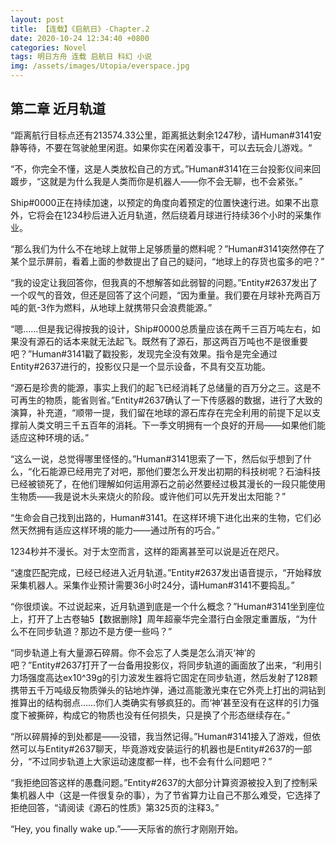 ```yaml
---
layout: post
title: 【连载】《启航日》-Chapter.2
date: 2020-10-24 12:34:40 +0800
categories: Novel
tags: 明日方舟 连载 启航日 科幻 小说
img: /assets/images/Utopia/everspace.jpg
---
```

## 第二章 近月轨道

“距离航行目标点还有213574.33公里，距离抵达剩余1247秒，请Human#3141安静等待，不要在驾驶舱里闲逛。如果你实在闲着没事干，可以去玩会儿游戏。“

“不，你完全不懂，这是人类放松自己的方式。”Human#3141在三台投影仪间来回踱步，“这就是为什么我是人类而你是机器人——你不会无聊，也不会紧张。”

Ship#0000正在持续加速，以预定的角度向着预定的位置快速行进。如果不出意外，它将会在1234秒后进入近月轨道，然后绕着月球进行持续36个小时的采集作业。

“那么我们为什么不在地球上就带上足够质量的燃料呢？”Human#3141突然停在了某个显示屏前，看着上面的参数提出了自己的疑问，“地球上的存货也蛮多的吧？”

“我的设定让我回答你，但我真的不想解答如此弱智的问题。”Entity#2637发出了一个叹气的音效，但还是回答了这个问题，“因为重量。我们要在月球补充两百万吨的氦-3作为燃料，从地球上就携带只会浪费能源。”

“嗯……但是我记得按我的设计，Ship#0000总质量应该在两千三百万吨左右，如果没有源石的话本来就无法起飞。既然有了源石，那这两百万吨也不是很重要吧？”Human#3141戳了戳投影，发现完全没有效果。指令是完全通过Entity#2637进行的，投影仪只是一个显示设备，不具有交互功能。

“源石是珍贵的能源，事实上我们的起飞已经消耗了总储量的百万分之三。这是不可再生的物质，能省则省。”Entity#2637确认了一下传感器的数据，进行了大致的演算，补充道，“顺带一提，我们留在地球的源石库存在完全利用的前提下足以支撑前人类文明三千五百年的消耗。下一季文明拥有一个良好的开局——如果他们能适应这种环境的话。”

“这么一说，总觉得哪里怪怪的。”Human#3141思索了一下，然后似乎想到了什么，“化石能源已经用完了对吧，那他们要怎么开发出初期的科技树呢？石油科技已经被锁死了，在他们理解如何运用源石之前必然要经过极其漫长的一段只能使用生物质——我是说木头来烧火的阶段。或许他们可以先开发出太阳能？”

“生命会自己找到出路的，Human#3141。在这样环境下进化出来的生物，它们必然天然拥有适应这样环境的能力——通过所有的巧合。”

1234秒并不漫长。对于太空而言，这样的距离甚至可以说是近在咫尺。

“速度匹配完成，已经已经进入近月轨道。”Entity#2637发出语音提示，“开始释放采集机器人。采集作业预计需要36小时24分，请Human#3141不要捣乱。”

“你很烦诶。不过说起来，近月轨道到底是一个什么概念？”Human#3141坐到座位上，打开了上古卷轴5【数据删除】周年超豪华完全潜行白金限定重置版，“为什么不在同步轨道？那边不是方便一些吗？”

“同步轨道上有大量源石碎屑。你不会忘了人类是怎么消灭‘神’的吧？”Entity#2637打开了一台备用投影仪，将同步轨道的画面放了出来，“利用引力场强度高达ex10^39g的引力波发生器将它固定在同步轨道，然后发射了128颗携带五千万吨级反物质弹头的钻地炸弹，通过高能激光束在它外壳上打出的洞钻到推算出的结构弱点……你们人类确实有够疯狂的。而‘神’甚至没有在这样的引力强度下被撕碎，构成它的物质也没有任何损失，只是换了个形态继续存在。”

“所以碎屑掉的到处都是——没错，我当然记得。”Human#3141接入了游戏，但依然可以与Entity#2637聊天，毕竟游戏安装运行的机器也是Entity#2637的一部分，“不过同步轨道上大家运动速度都一样，也不会有什么问题吧？”

“我拒绝回答这样的愚蠢问题。”Entity#2637的大部分计算资源被投入到了控制采集机器人中（这是一件很复杂的事），为了节省算力让自己不那么难受，它选择了拒绝回答，“请阅读《源石的性质》第325页的注释3。”

“Hey, you finally wake up.”——天际省的旅行才刚刚开始。